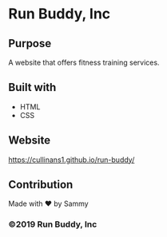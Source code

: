# Run Buddy, Inc

## Purpose
A website that offers fitness training services. 

## Built with
* HTML
* CSS

## Website
https://cullinans1.github.io/run-buddy/

## Contribution
Made with ❤️ by Sammy

### ©️2019 Run Buddy, Inc 
